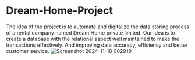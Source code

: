 # Dream-Home-Project
The idea of the project is to automate and digitalize the  data storing process of a rental company named Dream Home private limited. Our idea is to create a database  with the relational aspect well maintained to make the  transactions effectively. And improving data accuracy,  efficiency and better customer service.
![Screenshot 2024-11-18 002919](https://github.com/user-attachments/assets/03f5e14d-6fa4-4633-8cdb-ac63351433ff)
